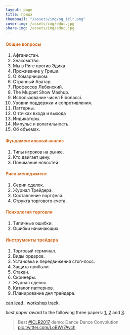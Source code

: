 ```yaml
---
layout: page
title: Гриша
thumbnail: "/assets/img/og_iclr.png" 
cover-img: /assets/img/educ.jpg
share-img: /assets/img/educ.jpg
---
```

#### <span style="color:chocolate">Общие вопросы</span>
1. Афганистан.
2. Знакомство.
3. Мы в Риге против Эдика
5. Проживание у Гриши. 
6. О Комарницком.
7. Странный Аватар.
8. Профессор Лебенский.
4. The Muppet Show Mashup.
5. Использование чисел Fibonacci.
6. Уровни поддержки и сопротивления.
7. Паттерны.
8. О точках входа и выхода
9. Индикаторы.
10. Импульс и волатильность.
11. Об объемах.

#### <span style="color:chocolate">Фундаментальный анализ</span>
1. Типы игроков на рынке.
2. Кто двигает цену.
3. Понимание новостей

#### <span style="color:chocolate">Риск-менеджмент</span>
1. Серии сделок.
2. Журнал Трейдера.
3. Составление портфеля.
4. Структа торгового счета.

#### <span style="color:chocolate">Психология торговли</span>
1. Типичные ошибки.
2. Ошибки начинающих.

#### <span style="color:chocolate">Инструменты трейдера</span>
1. Торговый терминал.
2. Виды ордеров.
3. Установка и передвижения стоп-лосс.
4. Защита прибыли.
5. Стакан.
6. Скринеры. 
7. Журнал сделок.
8. Kaталог паттернов.
9. Планирование дня трейдера.

[can lead ](https://openreview.net/forum?id=BkjLkSqxg&noteId=BkjLkSqxg). 
[workshop track](https://openreview.net/group?id=ICLR.cc/2017/workshop). 

*best paper award* to the following three papers: [1](https://openreview.net/forum?id=BkbY4psgg&noteId=BkbY4psgg), [2](https://openreview.net/forum?id=HkwoSDPgg&noteId=HkwoSDPgg) and [3](https://openreview.net/forum?id=Sy8gdB9xx&noteId=Sy8gdB9xx).

<blockquote class="twitter-tweet" data-lang="en"><p lang="fr" dir="ltr">Best <a href="https://twitter.com/hashtag/ICLR2017?src=hash">#ICLR2017</a> demo: Dance Dance Convolution <a href="https://t.co/LoBWr7Avch">pic.twitter.com/LoBWr7Avch</a></p></blockquote>
<script async src="//platform.twitter.com/widgets.js" charset="utf-8"></script>
